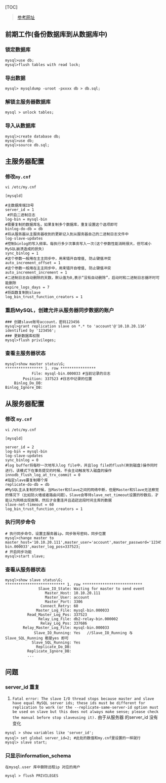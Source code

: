 [TOC]

> [参考网址](https://www.jianshu.com/p/b0cf461451fb)
## 前期工作(备份数据库到从数据库中)
### 锁定数据库
```
mysql>use db;
mysql>flush tables with read lock;  
```

### 导出数据
```
mysql> mysqldump -uroot -pxxxx db > db.sql;
```
### 解锁主服务器数据库
```
mysql > unlock tables;
```
### 导入从数据库
```
mysql>create database db;
mysql>use db;
mysql>source db.sql;
```

## 主服务器配置
### 修改`my.cnf`
`vi /etc/my.cnf`

```
[mysqld]

#主数据库端ID号
server_id = 1           
 #开启二进制日志                  
log-bin = mysql-bin    
#需要复制的数据库名，如果复制多个数据库，重复设置这个选项即可                  
binlog-do-db = db        
#将从服务器从主服务器收到的更新记入到从服务器自己的二进制日志文件中                 
log-slave-updates                        
#控制binlog的写入频率。每执行多少次事务写入一次(这个参数性能消耗很大，但可减小MySQL崩溃造成的损失) 
sync_binlog = 1                    
#这个参数一般用在主主同步中，用来错开自增值, 防止键值冲突
auto_increment_offset = 1           
#这个参数一般用在主主同步中，用来错开自增值, 防止键值冲突
auto_increment_increment = 1            
#二进制日志自动删除的天数，默认值为0,表示“没有自动删除”，启动时和二进制日志循环时可能删除  
expire_logs_days = 7                    
#将函数复制到slave  
log_bin_trust_function_creators = 1
```
### 重启MySQL，创建允许从服务器同步数据的账户
```
### 创建slave账号account，密码123456
mysql>grant replication slave on *.* to 'account'@'10.10.20.116' identified by '123456';
### 更新数据库权限
mysql>flush privileges;
```

### 查看主服务器状态
```
mysql>show master status\G;
***************** 1. row ****************
            File: mysql-bin.000033 #当前记录的日志
        Position: 337523 #日志中记录的位置  
    Binlog_Do_DB: 
Binlog_Ignore_DB:
```

## 从服务器配置
### 修改 `my.cnf`
`vi /etc/my.cnf`
```
[mysqld]

server_id = 2
log-bin = mysql-bin
log-slave-updates
sync_binlog = 0
#log buffer将每秒一次地写入log file中，并且log file的flush(刷到磁盘)操作同时进行。该模式下在事务提交的时候，不会主动触发写入磁盘的操作
innodb_flush_log_at_trx_commit = 0        
#指定slave要复制哪个库
replicate-do-db = db         
#MySQL主从复制的时候，当Master和Slave之间的网络中断，但是Master和Slave无法察觉的情况下（比如防火墙或者路由问题）。Slave会等待slave_net_timeout设置的秒数后，才能认为网络出现故障，然后才会重连并且追赶这段时间主库的数据
slave-net-timeout = 60                    
log_bin_trust_function_creators = 1

```
### 执行同步命令
```
# 执行同步命令，设置主服务器ip，同步账号密码，同步位置
mysql>change master to master_host='10.10.20.111',master_user='account',master_password='123456',master_log_file='mysql-bin.000033',master_log_pos=337523;
# 开启同步功能
mysql>start slave;
```
### 查看从服务器状态
```
mysql>show slave status\G;
*************************** 1. row ***************************
               Slave_IO_State: Waiting for master to send event
                  Master_Host: 10.10.20.111
                  Master_User: account
                  Master_Port: 3306
                Connect_Retry: 60
              Master_Log_File: mysql-bin.000033
          Read_Master_Log_Pos: 337523
               Relay_Log_File: db2-relay-bin.000002
                Relay_Log_Pos: 337686
        Relay_Master_Log_File: mysql-bin.000033
             Slave_IO_Running: Yes   //Slave_IO_Running 与  Slave_SQL_Running 都是yes 即可
            Slave_SQL_Running: Yes
              Replicate_Do_DB:
          Replicate_Ignore_DB:
          ...
```

## 问题
### server_id 重复
1.  `Fatal error: The slave I/O thread stops because master and slave have equal MySQL server ids; these ids must be different for replication to work (or the --replicate-same-server-id option must be used on slave but this does not always make sense; please check the manual before stop slaveusing it).`
 由于从服务器 的server_id 没有变化
```
mysql > show variables like 'server_id'; 
mysql> set global server_id=2; #此处的数值和my.cnf里设置的一样就行 
mysql> slave start; 
```
### 只显示information_schema
```
在mysql.user 库中删除远程ip 对应的用户

mysql > flush PRIVILEGES
```
